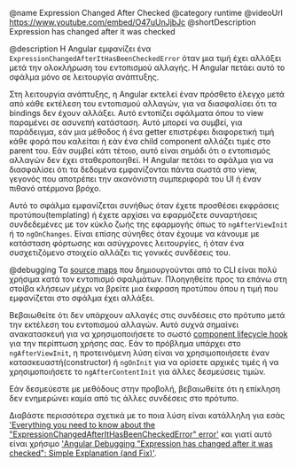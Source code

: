 @name Expression Changed After Checked
@category runtime
@videoUrl https://www.youtube.com/embed/O47uUnJjbJc
@shortDescription Expression has changed after it was checked

@description
Η Angular εμφανίζει ένα `ExpressionChangedAfterItHasBeenCheckedError` όταν μια τιμή έχει αλλάξει μετά την ολοκλήρωση του εντοπισμού αλλαγής. Η Angular πετάει αυτό το σφάλμα μόνο σε λειτουργία ανάπτυξης.

Στη λειτουργία ανάπτυξης, η Angular εκτελεί έναν πρόσθετο έλεγχο μετά από κάθε εκτέλεση του εντοπισμού αλλαγών, για να διασφαλίσει ότι τα bindings δεν έχουν αλλάξει. Αυτό εντοπίζει σφάλματα όπου το view παραμένει σε ασυνεπή κατάσταση. Αυτό μπορεί να συμβεί, για παράδειγμα, εάν μια μέθοδος ή ένα getter επιστρέφει διαφορετική τιμή κάθε φορά που καλείται ή εάν ένα child component αλλάζει τιμές στο parent του. Εάν συμβεί κάτι τέτοιο, αυτό είναι σημάδι ότι ο εντοπισμός αλλαγών δεν έχει σταθεροποιηθεί. Η Angular πετάει το σφάλμα για να διασφαλίσει ότι τα δεδομένα εμφανίζονται πάντα σωστά στο view, γεγονός που αποτρέπει την ακανόνιστη συμπεριφορά του UI ή έναν πιθανό ατέρμονα βρόχο.

Αυτό το σφάλμα εμφανίζεται συνήθως όταν έχετε προσθέσει εκφράσεις προτύπου(templating) ή έχετε αρχίσει να εφαρμόζετε συναρτήσεις συνδεδεμένες με τον κύκλο ζωής της εφαρμογής όπως το `ngAfterViewInit` ή το `ngOnChanges`. Είναι επίσης σύνηθες όταν έχουμε να κάνουμε με κατάσταση φόρτωσης και ασύγχρονες λειτουργίες, ή όταν ένα συσχετιζόμενο στοιχείο αλλάζει τις γονικές συνδέσεις του.

@debugging
Τα [source maps](https://developer.mozilla.org/en-US/docs/Tools/Debugger/How_to/Use_a_source_map)
που δημιουργούνται από το CLI είναι πολύ χρήσιμα κατά τον εντοπισμό σφαλμάτων. Πλοηγηθείτε προς τα επάνω στη στοίβα κλήσεων μέχρι να βρείτε μια έκφραση προτύπου όπου η τιμή που εμφανίζεται στο σφάλμα έχει αλλάξει.

Βεβαιωθείτε ότι δεν υπάρχουν αλλαγές στις συνδέσεις στο πρότυπο μετά την εκτέλεση του εντοπισμού αλλαγών. Αυτό συχνά σημαίνει ανακατασκευή για να χρησιμοποιήσετε το σωστό [component lifecycle hook](guide/lifecycle-hooks) για την περίπτωση χρήσης σας. Εάν το πρόβλημα υπάρχει στο `ngAfterViewInit`, η προτεινόμενη λύση είναι να χρησιμοποιήσετε έναν κατασκευαστή(constructor) ή `ngOnInit` για να ορίσετε αρχικές τιμές ή να χρησιμοποιήσετε το `ngAfterContentInit` για άλλες δεσμεύσεις τιμών.

Εάν δεσμεύεστε με μεθόδους στην προβολή, βεβαιωθείτε ότι η επίκληση δεν ενημερώνει καμία από τις άλλες συνδέσεις στο πρότυπο.

Διαβάστε περισσότερα σχετικά με το ποια λύση είναι κατάλληλη για εσάς ['Everything you need to know about the "ExpressionChangedAfterItHasBeenCheckedError" error'](https://indepth.dev/posts/1001/everything-you-need-to-know-about-the-expressionchangedafterithasbeencheckederror-error) και γιατί αυτό είναι χρήσιμο ['Angular Debugging "Expression has changed after it was checked": Simple Explanation (and Fix)'](https://blog.angular-university.io/angular-debugging/).
